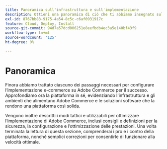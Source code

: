 ```yaml
---
title: Panoramica sull'infrastruttura e sull'implementazione
description: Ottieni una panoramica di ciò che ti abbiamo insegnato sulla soluzione Adobe Commerce fino ad ora.
exl-id: 8767bb83-9175-4a54-8c5c-c6af0931917c
feature: Cloud, Deploy, Install
source-git-commit: 94d7a57dcd006251e8eefbdb4ec3a5e140bf43f9
workflow-type: tm+mt
source-wordcount: '125'
ht-degree: 0%

---
```


# Panoramica

Finora abbiamo trattato ciascuno dei passaggi necessari per configurare l’implementazione e-commerce su Adobe Commerce per il successo. Approfondiamo ora la piattaforma in sé, evidenziando l&#39;infrastruttura e gli ambienti che alimentano Adobe Commerce e le soluzioni software che la rendono una piattaforma così solida.

Vengono inoltre descritti i modi tattici e utilizzabili per ottimizzare l’implementazione di Adobe Commerce, inclusi consigli e definizioni per la sicurezza, la configurazione e l’ottimizzazione delle prestazioni. Una volta terminata la lettura di questa sezione, comprenderai i pro e i contro della piattaforma, nonché semplici correzioni per consentirle di funzionare alla velocità ottimale.

